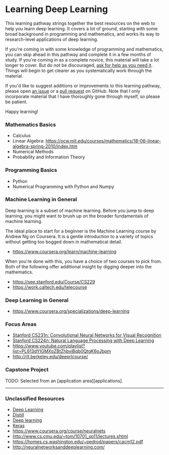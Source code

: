 # Learning Deep Learning

This learning pathway strings together the best resources on the
web to help you learn deep learning. It covers a lot of ground,
starting with some broad background in programming and mathematics,
and works its way to research-level applications of deep
learning.

If you're coming in with some knowledge of programming and
mathematics, you can skip ahead in this pathway and complete it in a
few months of study. If you're coming in as a complete novice, this
material will take a lot longer to cover. But do not be discouraged,
[ask for help as you need it][discussions]. Things will begin to get
clearer as you systematically work through the material.

If you'd like to suggest additions or improvements to this learning
pathway, please open [an issue][gh-issue] or a [pull request][gh-pr]
on GitHub. Note that I only incorporate material that I have
thoroughly gone through myself, so please be patient.

Happy learning!

### Mathematics Basics

- Calculus
- Linear Algebra: https://ocw.mit.edu/courses/mathematics/18-06-linear-algebra-spring-2010/index.htm
- Numerical Methods
- Probability and Information Theory

### Programming Basics

- Python
- Numerical Programming with Python and Numpy

### Machine Learning in General

Deep learning is a subset of machine learning. Before you jump to deep
learning, you might want to brush up on the broader fundamentals of
machine learning.

The ideal place to start for a beginner is the Machine Learning course
by Andrew Ng on Coursera. It is a gentle introduction to a variety of
topics without getting too bogged down in mathematical detail.

- https://www.coursera.org/learn/machine-learning

When you're done with this, you have a choice of two courses to pick
from. Both of the following offer additional insight by digging deeper
into the mathematics.

- https://see.stanford.edu/Course/CS229
- https://work.caltech.edu/telecourse

### Deep Learning in General

- https://www.coursera.org/specializations/deep-learning

### Focus Areas

- [Stanford CS231n: Convolutional Neural Networks for Visual Recognition](https://github.com/hnarayanan/CS231n)
- [Stanford CS224n: Natural Language Processing with Deep Learning](https://github.com/hnarayanan/CS224n)
- https://www.youtube.com/playlist?list=PL613dYIGMXoZBtZhbyiBqb0QtgK6oJbpm
- http://rll.berkeley.edu/deeprlcourse/

### Capstone Project

TODO: Selected from an [application area][applications].

---

### Unclassified Resources

- [Deep Learning](http://www.deeplearningbook.org)
- [Distill](http://distill.pub)
- [Deep learning](https://github.com/hnarayanan/CS231n/blob/master/papers/deep-review.pdf)
- [Keras](https://keras.io)
- https://www.coursera.org/course/neuralnets
- http://www.cs.cmu.edu/~tom/10701_sp11/lectures.shtml
- https://homes.cs.washington.edu/~pedrod/papers/cacm12.pdf
- http://neuralnetworksanddeeplearning.com/

[gh-issue]: https://github.com/hnarayanan/learning-deep-learning/issues
[gh-pr]: https://github.com/hnarayanan/learning-deep-learning/pulls
[discussions]: https://todo
